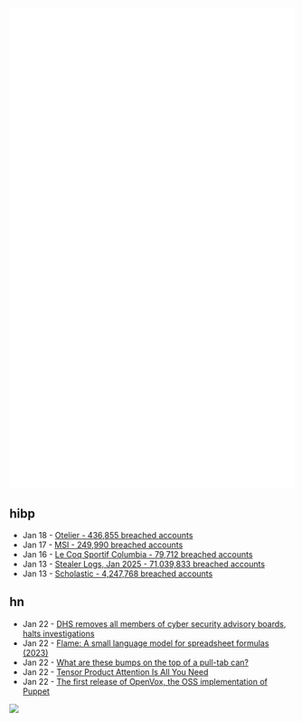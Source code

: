 ![Metrics](https://raw.githubusercontent.com/phixion/phixion/master/metrics.svg)

## hibp

<!--
for https://github.com/phixion/phixion/blob/main/.github/workflows/feeds.yml
-->
<!--START_SECTION:haveibeenpwnd-->
- Jan 18 - [Otelier - 436,855 breached accounts](https://haveibeenpwned.com/PwnedWebsites#Otelier)
- Jan 17 - [MSI - 249,990 breached accounts](https://haveibeenpwned.com/PwnedWebsites#MSI)
- Jan 16 - [Le Coq Sportif Columbia - 79,712 breached accounts](https://haveibeenpwned.com/PwnedWebsites#LeCoqSportif)
- Jan 13 - [Stealer Logs, Jan 2025 - 71,039,833 breached accounts](https://haveibeenpwned.com/PwnedWebsites#StealerLogsJan2025)
- Jan 13 - [Scholastic - 4,247,768 breached accounts](https://haveibeenpwned.com/PwnedWebsites#Scholastic)
<!--END_SECTION:haveibeenpwnd-->

## hn

<!--
for https://github.com/phixion/phixion/blob/main/.github/workflows/feeds.yml
-->
<!--START_SECTION:hn-->
- Jan 22 - [DHS removes all members of cyber security advisory boards, halts investigations](https://bsky.app/profile/ericjgeller.com/post/3lgbpqmxeok2f)
- Jan 22 - [Flame: A small language model for spreadsheet formulas (2023)](https://arxiv.org/abs/2301.13779)
- Jan 22 - [What are these bumps on the top of a pull-tab can?](https://old.reddit.com/r/whatisthisthing/comments/1i5ztq4/comment/m8a7m8m/)
- Jan 22 - [Tensor Product Attention Is All You Need](https://arxiv.org/abs/2501.06425)
- Jan 22 - [The first release of OpenVox, the OSS implementation of Puppet](https://overlookinfratech.com/2025/01/21/first-release-hot-off-the-presses/)
<!--END_SECTION:hn-->

<!--
for https://yhype.me
-->
![](https://hit.yhype.me/github/profile?user_id=13013670)

